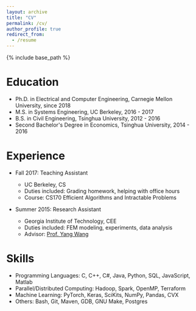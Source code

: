 ```yaml
---
layout: archive
title: "CV"
permalink: /cv/
author_profile: true
redirect_from:
  - /resume
---
```


{% include base_path %}

Education
======
* Ph.D. in Electrical and Computer Engineering, Carnegie Mellon University, since 2018
* M.S. in Systems Engineering, UC Berkeley, 2016 - 2017
* B.S. in Civil Engineering, Tsinghua University, 2012 - 2016
* Second Bachelor's Degree in Economics, Tsinghua University, 2014 - 2016

Experience
======
* Fall 2017: Teaching Assistant
  * UC Berkeley, CS
  * Duties included: Grading homework, helping with office hours
  * Course: CS170 Efficient Algorithms and Intractable Problems

* Summer 2015: Research Assistant
  * Georgia Institute of Technology, CEE
  * Duties included: FEM modeling, experiments, data analysis
  * Advisor: [Prof. Yang Wang](http://wang.ce.gatech.edu/)
  
Skills
======
* Programming Languages: C, C++, C#, Java, Python, SQL, JavaScript, Matlab
* Parallel/Distributed Computing: Hadoop, Spark, OpenMP, Terraform
* Machine Learning: PyTorch, Keras, SciKits, NumPy, Pandas, CVX
* Others: Bash, Git, Maven, GDB, GNU Make, Postgres
